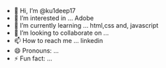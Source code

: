 - 👋 Hi, I’m @ku1deep17
- 👀 I’m interested in ... Adobe
- 🌱 I’m currently learning ... html,css and, javascript
- 💞️ I’m looking to collaborate on ...
- 📫 How to reach me ... linkedin
- 😄 Pronouns: ... 
- ⚡ Fun fact: ...

<!---
ku1deep17/ku1deep17 is a ✨ special ✨ repository because its `README.md` (this file) appears on your GitHub profile.
You can click the Preview link to take a look at your changes.
--->
